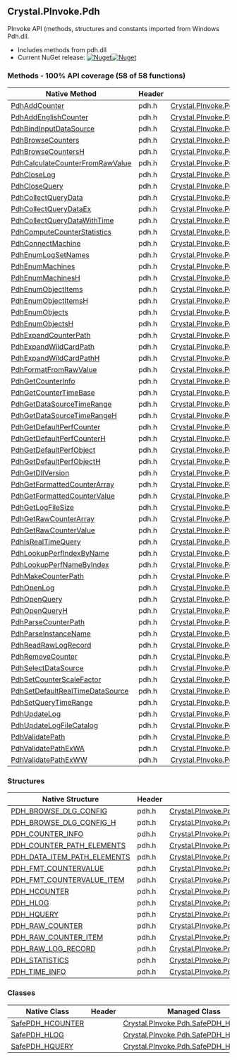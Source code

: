 ## Crystal.PInvoke.Pdh  
PInvoke API (methods, structures and constants imported from Windows Pdh.dll.

- Includes methods from pdh.dll  
- Current NuGet release: [![Nuget](https://img.shields.io/nuget/v/Crystal.PInvoke.Pdh?logo=nuget&style=flat-square)![Nuget](https://img.shields.io/nuget/dt/Crystal.PInvoke.Pdh?label=%20&style=flat-square)](https://www.nuget.org/packages/Crystal.PInvoke.Pdh)  
### Methods - 100% API coverage (58 of 58 functions)  
Native Method | Header | Managed Method  
--- | --- | ---  
[PdhAddCounter](https://www.google.com/search?num=5&q=PdhAddCounterA+site%3Adocs.microsoft.com) | pdh.h | [Crystal.PInvoke.Pdh.PdhAddCounter](https://github.com/dahall/Crystal/search?l=C%23&q=PdhAddCounter)  
[PdhAddEnglishCounter](https://www.google.com/search?num=5&q=PdhAddEnglishCounterA+site%3Adocs.microsoft.com) | pdh.h | [Crystal.PInvoke.Pdh.PdhAddEnglishCounter](https://github.com/dahall/Crystal/search?l=C%23&q=PdhAddEnglishCounter)  
[PdhBindInputDataSource](https://www.google.com/search?num=5&q=PdhBindInputDataSourceA+site%3Adocs.microsoft.com) | pdh.h | [Crystal.PInvoke.Pdh.PdhBindInputDataSource](https://github.com/dahall/Crystal/search?l=C%23&q=PdhBindInputDataSource)  
[PdhBrowseCounters](https://www.google.com/search?num=5&q=PdhBrowseCountersA+site%3Adocs.microsoft.com) | pdh.h | [Crystal.PInvoke.Pdh.PdhBrowseCounters](https://github.com/dahall/Crystal/search?l=C%23&q=PdhBrowseCounters)  
[PdhBrowseCountersH](https://www.google.com/search?num=5&q=PdhBrowseCountersHA+site%3Adocs.microsoft.com) | pdh.h | [Crystal.PInvoke.Pdh.PdhBrowseCountersH](https://github.com/dahall/Crystal/search?l=C%23&q=PdhBrowseCountersH)  
[PdhCalculateCounterFromRawValue](https://www.google.com/search?num=5&q=PdhCalculateCounterFromRawValue+site%3Adocs.microsoft.com) | pdh.h | [Crystal.PInvoke.Pdh.PdhCalculateCounterFromRawValue](https://github.com/dahall/Crystal/search?l=C%23&q=PdhCalculateCounterFromRawValue)  
[PdhCloseLog](https://www.google.com/search?num=5&q=PdhCloseLog+site%3Adocs.microsoft.com) | pdh.h | [Crystal.PInvoke.Pdh.PdhCloseLog](https://github.com/dahall/Crystal/search?l=C%23&q=PdhCloseLog)  
[PdhCloseQuery](https://www.google.com/search?num=5&q=PdhCloseQuery+site%3Adocs.microsoft.com) | pdh.h | [Crystal.PInvoke.Pdh.PdhCloseQuery](https://github.com/dahall/Crystal/search?l=C%23&q=PdhCloseQuery)  
[PdhCollectQueryData](https://www.google.com/search?num=5&q=PdhCollectQueryData+site%3Adocs.microsoft.com) | pdh.h | [Crystal.PInvoke.Pdh.PdhCollectQueryData](https://github.com/dahall/Crystal/search?l=C%23&q=PdhCollectQueryData)  
[PdhCollectQueryDataEx](https://www.google.com/search?num=5&q=PdhCollectQueryDataEx+site%3Adocs.microsoft.com) | pdh.h | [Crystal.PInvoke.Pdh.PdhCollectQueryDataEx](https://github.com/dahall/Crystal/search?l=C%23&q=PdhCollectQueryDataEx)  
[PdhCollectQueryDataWithTime](https://www.google.com/search?num=5&q=PdhCollectQueryDataWithTime+site%3Adocs.microsoft.com) | pdh.h | [Crystal.PInvoke.Pdh.PdhCollectQueryDataWithTime](https://github.com/dahall/Crystal/search?l=C%23&q=PdhCollectQueryDataWithTime)  
[PdhComputeCounterStatistics](https://www.google.com/search?num=5&q=PdhComputeCounterStatistics+site%3Adocs.microsoft.com) | pdh.h | [Crystal.PInvoke.Pdh.PdhComputeCounterStatistics](https://github.com/dahall/Crystal/search?l=C%23&q=PdhComputeCounterStatistics)  
[PdhConnectMachine](https://www.google.com/search?num=5&q=PdhConnectMachineA+site%3Adocs.microsoft.com) | pdh.h | [Crystal.PInvoke.Pdh.PdhConnectMachine](https://github.com/dahall/Crystal/search?l=C%23&q=PdhConnectMachine)  
[PdhEnumLogSetNames](https://www.google.com/search?num=5&q=PdhEnumLogSetNamesA+site%3Adocs.microsoft.com) | pdh.h | [Crystal.PInvoke.Pdh.PdhEnumLogSetNames](https://github.com/dahall/Crystal/search?l=C%23&q=PdhEnumLogSetNames)  
[PdhEnumMachines](https://www.google.com/search?num=5&q=PdhEnumMachinesA+site%3Adocs.microsoft.com) | pdh.h | [Crystal.PInvoke.Pdh.PdhEnumMachines](https://github.com/dahall/Crystal/search?l=C%23&q=PdhEnumMachines)  
[PdhEnumMachinesH](https://www.google.com/search?num=5&q=PdhEnumMachinesHA+site%3Adocs.microsoft.com) | pdh.h | [Crystal.PInvoke.Pdh.PdhEnumMachinesH](https://github.com/dahall/Crystal/search?l=C%23&q=PdhEnumMachinesH)  
[PdhEnumObjectItems](https://www.google.com/search?num=5&q=PdhEnumObjectItemsA+site%3Adocs.microsoft.com) | pdh.h | [Crystal.PInvoke.Pdh.PdhEnumObjectItems](https://github.com/dahall/Crystal/search?l=C%23&q=PdhEnumObjectItems)  
[PdhEnumObjectItemsH](https://www.google.com/search?num=5&q=PdhEnumObjectItemsHA+site%3Adocs.microsoft.com) | pdh.h | [Crystal.PInvoke.Pdh.PdhEnumObjectItemsH](https://github.com/dahall/Crystal/search?l=C%23&q=PdhEnumObjectItemsH)  
[PdhEnumObjects](https://www.google.com/search?num=5&q=PdhEnumObjectsA+site%3Adocs.microsoft.com) | pdh.h | [Crystal.PInvoke.Pdh.PdhEnumObjects](https://github.com/dahall/Crystal/search?l=C%23&q=PdhEnumObjects)  
[PdhEnumObjectsH](https://www.google.com/search?num=5&q=PdhEnumObjectsHA+site%3Adocs.microsoft.com) | pdh.h | [Crystal.PInvoke.Pdh.PdhEnumObjectsH](https://github.com/dahall/Crystal/search?l=C%23&q=PdhEnumObjectsH)  
[PdhExpandCounterPath](https://www.google.com/search?num=5&q=PdhExpandCounterPathA+site%3Adocs.microsoft.com) | pdh.h | [Crystal.PInvoke.Pdh.PdhExpandCounterPath](https://github.com/dahall/Crystal/search?l=C%23&q=PdhExpandCounterPath)  
[PdhExpandWildCardPath](https://www.google.com/search?num=5&q=PdhExpandWildCardPathA+site%3Adocs.microsoft.com) | pdh.h | [Crystal.PInvoke.Pdh.PdhExpandWildCardPath](https://github.com/dahall/Crystal/search?l=C%23&q=PdhExpandWildCardPath)  
[PdhExpandWildCardPathH](https://www.google.com/search?num=5&q=PdhExpandWildCardPathHA+site%3Adocs.microsoft.com) | pdh.h | [Crystal.PInvoke.Pdh.PdhExpandWildCardPathH](https://github.com/dahall/Crystal/search?l=C%23&q=PdhExpandWildCardPathH)  
[PdhFormatFromRawValue](https://www.google.com/search?num=5&q=PdhFormatFromRawValue+site%3Adocs.microsoft.com) | pdh.h | [Crystal.PInvoke.Pdh.PdhFormatFromRawValue](https://github.com/dahall/Crystal/search?l=C%23&q=PdhFormatFromRawValue)  
[PdhGetCounterInfo](https://www.google.com/search?num=5&q=PdhGetCounterInfoA+site%3Adocs.microsoft.com) | pdh.h | [Crystal.PInvoke.Pdh.PdhGetCounterInfo](https://github.com/dahall/Crystal/search?l=C%23&q=PdhGetCounterInfo)  
[PdhGetCounterTimeBase](https://www.google.com/search?num=5&q=PdhGetCounterTimeBase+site%3Adocs.microsoft.com) | pdh.h | [Crystal.PInvoke.Pdh.PdhGetCounterTimeBase](https://github.com/dahall/Crystal/search?l=C%23&q=PdhGetCounterTimeBase)  
[PdhGetDataSourceTimeRange](https://www.google.com/search?num=5&q=PdhGetDataSourceTimeRangeA+site%3Adocs.microsoft.com) | pdh.h | [Crystal.PInvoke.Pdh.PdhGetDataSourceTimeRange](https://github.com/dahall/Crystal/search?l=C%23&q=PdhGetDataSourceTimeRange)  
[PdhGetDataSourceTimeRangeH](https://www.google.com/search?num=5&q=PdhGetDataSourceTimeRangeH+site%3Adocs.microsoft.com) | pdh.h | [Crystal.PInvoke.Pdh.PdhGetDataSourceTimeRangeH](https://github.com/dahall/Crystal/search?l=C%23&q=PdhGetDataSourceTimeRangeH)  
[PdhGetDefaultPerfCounter](https://www.google.com/search?num=5&q=PdhGetDefaultPerfCounterA+site%3Adocs.microsoft.com) | pdh.h | [Crystal.PInvoke.Pdh.PdhGetDefaultPerfCounter](https://github.com/dahall/Crystal/search?l=C%23&q=PdhGetDefaultPerfCounter)  
[PdhGetDefaultPerfCounterH](https://www.google.com/search?num=5&q=PdhGetDefaultPerfCounterHA+site%3Adocs.microsoft.com) | pdh.h | [Crystal.PInvoke.Pdh.PdhGetDefaultPerfCounterH](https://github.com/dahall/Crystal/search?l=C%23&q=PdhGetDefaultPerfCounterH)  
[PdhGetDefaultPerfObject](https://www.google.com/search?num=5&q=PdhGetDefaultPerfObjectA+site%3Adocs.microsoft.com) | pdh.h | [Crystal.PInvoke.Pdh.PdhGetDefaultPerfObject](https://github.com/dahall/Crystal/search?l=C%23&q=PdhGetDefaultPerfObject)  
[PdhGetDefaultPerfObjectH](https://www.google.com/search?num=5&q=PdhGetDefaultPerfObjectHA+site%3Adocs.microsoft.com) | pdh.h | [Crystal.PInvoke.Pdh.PdhGetDefaultPerfObjectH](https://github.com/dahall/Crystal/search?l=C%23&q=PdhGetDefaultPerfObjectH)  
[PdhGetDllVersion](https://www.google.com/search?num=5&q=PdhGetDllVersion+site%3Adocs.microsoft.com) | pdh.h | [Crystal.PInvoke.Pdh.PdhGetDllVersion](https://github.com/dahall/Crystal/search?l=C%23&q=PdhGetDllVersion)  
[PdhGetFormattedCounterArray](https://www.google.com/search?num=5&q=PdhGetFormattedCounterArrayA+site%3Adocs.microsoft.com) | pdh.h | [Crystal.PInvoke.Pdh.PdhGetFormattedCounterArray](https://github.com/dahall/Crystal/search?l=C%23&q=PdhGetFormattedCounterArray)  
[PdhGetFormattedCounterValue](https://www.google.com/search?num=5&q=PdhGetFormattedCounterValue+site%3Adocs.microsoft.com) | pdh.h | [Crystal.PInvoke.Pdh.PdhGetFormattedCounterValue](https://github.com/dahall/Crystal/search?l=C%23&q=PdhGetFormattedCounterValue)  
[PdhGetLogFileSize](https://www.google.com/search?num=5&q=PdhGetLogFileSize+site%3Adocs.microsoft.com) | pdh.h | [Crystal.PInvoke.Pdh.PdhGetLogFileSize](https://github.com/dahall/Crystal/search?l=C%23&q=PdhGetLogFileSize)  
[PdhGetRawCounterArray](https://www.google.com/search?num=5&q=PdhGetRawCounterArrayA+site%3Adocs.microsoft.com) | pdh.h | [Crystal.PInvoke.Pdh.PdhGetRawCounterArray](https://github.com/dahall/Crystal/search?l=C%23&q=PdhGetRawCounterArray)  
[PdhGetRawCounterValue](https://www.google.com/search?num=5&q=PdhGetRawCounterValue+site%3Adocs.microsoft.com) | pdh.h | [Crystal.PInvoke.Pdh.PdhGetRawCounterValue](https://github.com/dahall/Crystal/search?l=C%23&q=PdhGetRawCounterValue)  
[PdhIsRealTimeQuery](https://www.google.com/search?num=5&q=PdhIsRealTimeQuery+site%3Adocs.microsoft.com) | pdh.h | [Crystal.PInvoke.Pdh.PdhIsRealTimeQuery](https://github.com/dahall/Crystal/search?l=C%23&q=PdhIsRealTimeQuery)  
[PdhLookupPerfIndexByName](https://www.google.com/search?num=5&q=PdhLookupPerfIndexByNameA+site%3Adocs.microsoft.com) | pdh.h | [Crystal.PInvoke.Pdh.PdhLookupPerfIndexByName](https://github.com/dahall/Crystal/search?l=C%23&q=PdhLookupPerfIndexByName)  
[PdhLookupPerfNameByIndex](https://www.google.com/search?num=5&q=PdhLookupPerfNameByIndexA+site%3Adocs.microsoft.com) | pdh.h | [Crystal.PInvoke.Pdh.PdhLookupPerfNameByIndex](https://github.com/dahall/Crystal/search?l=C%23&q=PdhLookupPerfNameByIndex)  
[PdhMakeCounterPath](https://www.google.com/search?num=5&q=PdhMakeCounterPathA+site%3Adocs.microsoft.com) | pdh.h | [Crystal.PInvoke.Pdh.PdhMakeCounterPath](https://github.com/dahall/Crystal/search?l=C%23&q=PdhMakeCounterPath)  
[PdhOpenLog](https://www.google.com/search?num=5&q=PdhOpenLogA+site%3Adocs.microsoft.com) | pdh.h | [Crystal.PInvoke.Pdh.PdhOpenLog](https://github.com/dahall/Crystal/search?l=C%23&q=PdhOpenLog)  
[PdhOpenQuery](https://www.google.com/search?num=5&q=PdhOpenQuery+site%3Adocs.microsoft.com) | pdh.h | [Crystal.PInvoke.Pdh.PdhOpenQuery](https://github.com/dahall/Crystal/search?l=C%23&q=PdhOpenQuery)  
[PdhOpenQueryH](https://www.google.com/search?num=5&q=PdhOpenQueryH+site%3Adocs.microsoft.com) | pdh.h | [Crystal.PInvoke.Pdh.PdhOpenQueryH](https://github.com/dahall/Crystal/search?l=C%23&q=PdhOpenQueryH)  
[PdhParseCounterPath](https://www.google.com/search?num=5&q=PdhParseCounterPathA+site%3Adocs.microsoft.com) | pdh.h | [Crystal.PInvoke.Pdh.PdhParseCounterPath](https://github.com/dahall/Crystal/search?l=C%23&q=PdhParseCounterPath)  
[PdhParseInstanceName](https://www.google.com/search?num=5&q=PdhParseInstanceNameA+site%3Adocs.microsoft.com) | pdh.h | [Crystal.PInvoke.Pdh.PdhParseInstanceName](https://github.com/dahall/Crystal/search?l=C%23&q=PdhParseInstanceName)  
[PdhReadRawLogRecord](https://www.google.com/search?num=5&q=PdhReadRawLogRecord+site%3Adocs.microsoft.com) | pdh.h | [Crystal.PInvoke.Pdh.PdhReadRawLogRecord](https://github.com/dahall/Crystal/search?l=C%23&q=PdhReadRawLogRecord)  
[PdhRemoveCounter](https://www.google.com/search?num=5&q=PdhRemoveCounter+site%3Adocs.microsoft.com) | pdh.h | [Crystal.PInvoke.Pdh.PdhRemoveCounter](https://github.com/dahall/Crystal/search?l=C%23&q=PdhRemoveCounter)  
[PdhSelectDataSource](https://www.google.com/search?num=5&q=PdhSelectDataSourceA+site%3Adocs.microsoft.com) | pdh.h | [Crystal.PInvoke.Pdh.PdhSelectDataSource](https://github.com/dahall/Crystal/search?l=C%23&q=PdhSelectDataSource)  
[PdhSetCounterScaleFactor](https://www.google.com/search?num=5&q=PdhSetCounterScaleFactor+site%3Adocs.microsoft.com) | pdh.h | [Crystal.PInvoke.Pdh.PdhSetCounterScaleFactor](https://github.com/dahall/Crystal/search?l=C%23&q=PdhSetCounterScaleFactor)  
[PdhSetDefaultRealTimeDataSource](https://www.google.com/search?num=5&q=PdhSetDefaultRealTimeDataSource+site%3Adocs.microsoft.com) | pdh.h | [Crystal.PInvoke.Pdh.PdhSetDefaultRealTimeDataSource](https://github.com/dahall/Crystal/search?l=C%23&q=PdhSetDefaultRealTimeDataSource)  
[PdhSetQueryTimeRange](https://www.google.com/search?num=5&q=PdhSetQueryTimeRange+site%3Adocs.microsoft.com) | pdh.h | [Crystal.PInvoke.Pdh.PdhSetQueryTimeRange](https://github.com/dahall/Crystal/search?l=C%23&q=PdhSetQueryTimeRange)  
[PdhUpdateLog](https://www.google.com/search?num=5&q=PdhUpdateLogA+site%3Adocs.microsoft.com) | pdh.h | [Crystal.PInvoke.Pdh.PdhUpdateLog](https://github.com/dahall/Crystal/search?l=C%23&q=PdhUpdateLog)  
[PdhUpdateLogFileCatalog](https://www.google.com/search?num=5&q=PdhUpdateLogFileCatalog+site%3Adocs.microsoft.com) | pdh.h | [Crystal.PInvoke.Pdh.PdhUpdateLogFileCatalog](https://github.com/dahall/Crystal/search?l=C%23&q=PdhUpdateLogFileCatalog)  
[PdhValidatePath](https://www.google.com/search?num=5&q=PdhValidatePathA+site%3Adocs.microsoft.com) | pdh.h | [Crystal.PInvoke.Pdh.PdhValidatePath](https://github.com/dahall/Crystal/search?l=C%23&q=PdhValidatePath)  
[PdhValidatePathExWA](https://www.google.com/search?num=5&q=PdhValidatePathExWA+site%3Adocs.microsoft.com) | pdh.h | [Crystal.PInvoke.Pdh.PdhValidatePathExW](https://github.com/dahall/Crystal/search?l=C%23&q=PdhValidatePathExW)  
[PdhValidatePathExWW](https://www.google.com/search?num=5&q=PdhValidatePathExWW+site%3Adocs.microsoft.com) | pdh.h | [Crystal.PInvoke.Pdh.PdhValidatePathExW](https://github.com/dahall/Crystal/search?l=C%23&q=PdhValidatePathExW)  
### Structures  
Native Structure | Header | Managed Structure  
--- | --- | ---  
[PDH_BROWSE_DLG_CONFIG](https://www.google.com/search?num=5&q=PDH_BROWSE_DLG_CONFIG+site%3Adocs.microsoft.com) | pdh.h | [Crystal.PInvoke.Pdh.PDH_BROWSE_DLG_CONFIG](https://github.com/dahall/Crystal/search?l=C%23&q=PDH_BROWSE_DLG_CONFIG)  
[PDH_BROWSE_DLG_CONFIG_H](https://www.google.com/search?num=5&q=PDH_BROWSE_DLG_CONFIG_H+site%3Adocs.microsoft.com) | pdh.h | [Crystal.PInvoke.Pdh.PDH_BROWSE_DLG_CONFIG_H](https://github.com/dahall/Crystal/search?l=C%23&q=PDH_BROWSE_DLG_CONFIG_H)  
[PDH_COUNTER_INFO](https://www.google.com/search?num=5&q=PDH_COUNTER_INFO+site%3Adocs.microsoft.com) | pdh.h | [Crystal.PInvoke.Pdh.PDH_COUNTER_INFO](https://github.com/dahall/Crystal/search?l=C%23&q=PDH_COUNTER_INFO)  
[PDH_COUNTER_PATH_ELEMENTS](https://www.google.com/search?num=5&q=PDH_COUNTER_PATH_ELEMENTS+site%3Adocs.microsoft.com) | pdh.h | [Crystal.PInvoke.Pdh.PDH_COUNTER_PATH_ELEMENTS](https://github.com/dahall/Crystal/search?l=C%23&q=PDH_COUNTER_PATH_ELEMENTS)  
[PDH_DATA_ITEM_PATH_ELEMENTS](https://www.google.com/search?num=5&q=PDH_DATA_ITEM_PATH_ELEMENTS+site%3Adocs.microsoft.com) | pdh.h | [Crystal.PInvoke.Pdh.PDH_DATA_ITEM_PATH_ELEMENTS](https://github.com/dahall/Crystal/search?l=C%23&q=PDH_DATA_ITEM_PATH_ELEMENTS)  
[PDH_FMT_COUNTERVALUE](https://www.google.com/search?num=5&q=PDH_FMT_COUNTERVALUE+site%3Adocs.microsoft.com) | pdh.h | [Crystal.PInvoke.Pdh.PDH_FMT_COUNTERVALUE](https://github.com/dahall/Crystal/search?l=C%23&q=PDH_FMT_COUNTERVALUE)  
[PDH_FMT_COUNTERVALUE_ITEM](https://www.google.com/search?num=5&q=PDH_FMT_COUNTERVALUE_ITEM+site%3Adocs.microsoft.com) | pdh.h | [Crystal.PInvoke.Pdh.PDH_FMT_COUNTERVALUE_ITEM](https://github.com/dahall/Crystal/search?l=C%23&q=PDH_FMT_COUNTERVALUE_ITEM)  
[PDH_HCOUNTER](https://www.google.com/search?num=5&q=PDH_HCOUNTER+site%3Adocs.microsoft.com) | pdh.h | [Crystal.PInvoke.Pdh.PDH_HCOUNTER](https://github.com/dahall/Crystal/search?l=C%23&q=PDH_HCOUNTER)  
[PDH_HLOG](https://www.google.com/search?num=5&q=PDH_HLOG+site%3Adocs.microsoft.com) | pdh.h | [Crystal.PInvoke.Pdh.PDH_HLOG](https://github.com/dahall/Crystal/search?l=C%23&q=PDH_HLOG)  
[PDH_HQUERY](https://www.google.com/search?num=5&q=PDH_HQUERY+site%3Adocs.microsoft.com) | pdh.h | [Crystal.PInvoke.Pdh.PDH_HQUERY](https://github.com/dahall/Crystal/search?l=C%23&q=PDH_HQUERY)  
[PDH_RAW_COUNTER](https://www.google.com/search?num=5&q=PDH_RAW_COUNTER+site%3Adocs.microsoft.com) | pdh.h | [Crystal.PInvoke.Pdh.PDH_RAW_COUNTER](https://github.com/dahall/Crystal/search?l=C%23&q=PDH_RAW_COUNTER)  
[PDH_RAW_COUNTER_ITEM](https://www.google.com/search?num=5&q=PDH_RAW_COUNTER_ITEM+site%3Adocs.microsoft.com) | pdh.h | [Crystal.PInvoke.Pdh.PDH_RAW_COUNTER_ITEM](https://github.com/dahall/Crystal/search?l=C%23&q=PDH_RAW_COUNTER_ITEM)  
[PDH_RAW_LOG_RECORD](https://www.google.com/search?num=5&q=PDH_RAW_LOG_RECORD+site%3Adocs.microsoft.com) | pdh.h | [Crystal.PInvoke.Pdh.PDH_RAW_LOG_RECORD](https://github.com/dahall/Crystal/search?l=C%23&q=PDH_RAW_LOG_RECORD)  
[PDH_STATISTICS](https://www.google.com/search?num=5&q=PDH_STATISTICS+site%3Adocs.microsoft.com) | pdh.h | [Crystal.PInvoke.Pdh.PDH_STATISTICS](https://github.com/dahall/Crystal/search?l=C%23&q=PDH_STATISTICS)  
[PDH_TIME_INFO](https://www.google.com/search?num=5&q=PDH_TIME_INFO+site%3Adocs.microsoft.com) | pdh.h | [Crystal.PInvoke.Pdh.PDH_TIME_INFO](https://github.com/dahall/Crystal/search?l=C%23&q=PDH_TIME_INFO)  
### Classes  
Native Class | Header | Managed Class  
--- | --- | ---  
[SafePDH_HCOUNTER](https://www.google.com/search?num=5&q=SafePDH_HCOUNTER+site%3Adocs.microsoft.com) |  | [Crystal.PInvoke.Pdh.SafePDH_HCOUNTER](https://github.com/dahall/Crystal/search?l=C%23&q=SafePDH_HCOUNTER)  
[SafePDH_HLOG](https://www.google.com/search?num=5&q=SafePDH_HLOG+site%3Adocs.microsoft.com) |  | [Crystal.PInvoke.Pdh.SafePDH_HLOG](https://github.com/dahall/Crystal/search?l=C%23&q=SafePDH_HLOG)  
[SafePDH_HQUERY](https://www.google.com/search?num=5&q=SafePDH_HQUERY+site%3Adocs.microsoft.com) |  | [Crystal.PInvoke.Pdh.SafePDH_HQUERY](https://github.com/dahall/Crystal/search?l=C%23&q=SafePDH_HQUERY)  
